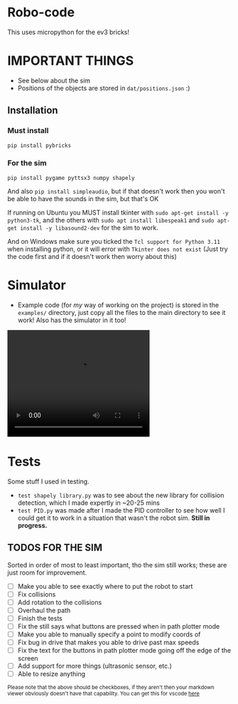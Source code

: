# Robo-code
This uses micropython for the ev3 bricks!

# IMPORTANT THINGS
 - See below about the sim
 - Positions of the objects are stored in `dat/positions.json` :)
## Installation
### Must install
`pip install pybricks`

### For the sim
`pip install pygame pyttsx3 numpy shapely`

And also `pip install simpleaudio`, but if that doesn't work then you won't be able to have the sounds in the sim, but that's OK

If running on Ubuntu you MUST install tkinter with `sudo apt-get install -y python3-tk`, and the others with `sudo apt install libespeak1` and `sudo apt-get install -y libasound2-dev` for the sim to work.

And on Windows make sure you ticked the `Tcl support for Python 3.11` when installing python, or it will error with `Tkinter does not exist` (Just try the code first and if it doesn't work then worry about this)

# Simulator
 - Example code (for *my* way of working on the project) is stored in the `examples/` directory, just copy all the files to the main directory to see it work! Also has the simulator in it too!

<video width="320" height="240" controls>
  <source src="Showcase.mp4" type="video/mp4">
</video>

# Tests
Some stuff I used in testing.
- `test shapely library.py` was to see about the new library for collision detection, which I made expertly in ~20-25 mins
- `test PID.py` was made after I made the PID controller to see how well I could get it to work in a situation that wasn't the robot sim. **Still in progress.**

## TODOS FOR THE SIM
Sorted in order of most to least important, tho the sim still works; these are just room for improvement.
 - [ ] Make you able to see exactly where to put the robot to start
 - [ ] Fix collisions
 - [ ] Add rotation to the collisions
 - [ ] Overhaul the path
 - [ ] Finish the tests
 - [ ] Fix the still says what buttons are pressed when in path plotter mode
 - [ ] Make you able to manually specify a point to modify coords of
 - [ ] Fix bug in drive that makes you able to drive past max speeds
 - [ ] Fix the text for the buttons in path plotter mode going off the edge of the screen
 - [ ] Add support for more things (ultrasonic sensor, etc.)
 - [ ] Able to resize anything

<small>Please note that the above should be checkboxes, if they aren't then your markdown viewer obviously doesn't have that capability. You can get this for vscode [here](https://marketplace.visualstudio.com/items?itemName=bierner.markdown-checkbox)</small>
